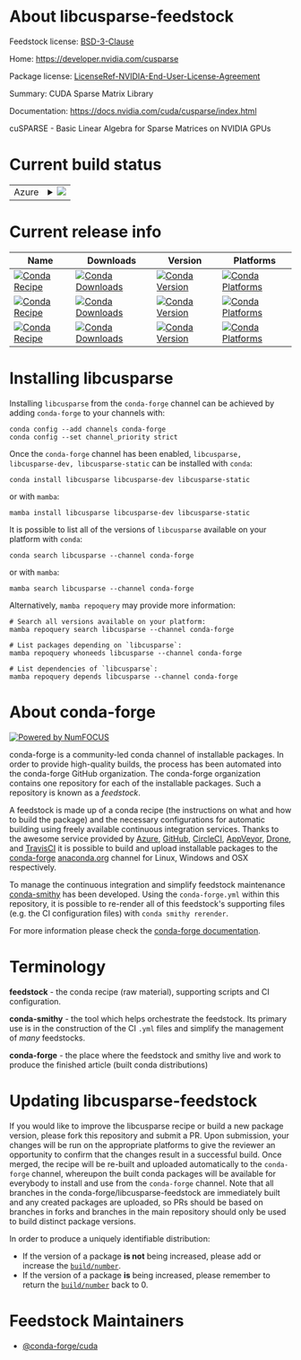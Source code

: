 About libcusparse-feedstock
===========================

Feedstock license: [BSD-3-Clause](https://github.com/conda-forge/libcusparse-feedstock/blob/main/LICENSE.txt)

Home: https://developer.nvidia.com/cusparse

Package license: [LicenseRef-NVIDIA-End-User-License-Agreement](https://docs.nvidia.com/cuda/eula/index.html)

Summary: CUDA Sparse Matrix Library

Documentation: https://docs.nvidia.com/cuda/cusparse/index.html

cuSPARSE - Basic Linear Algebra for Sparse Matrices on NVIDIA GPUs


Current build status
====================


<table>
    
  <tr>
    <td>Azure</td>
    <td>
      <details>
        <summary>
          <a href="https://dev.azure.com/conda-forge/feedstock-builds/_build/latest?definitionId=19079&branchName=main">
            <img src="https://dev.azure.com/conda-forge/feedstock-builds/_apis/build/status/libcusparse-feedstock?branchName=main">
          </a>
        </summary>
        <table>
          <thead><tr><th>Variant</th><th>Status</th></tr></thead>
          <tbody><tr>
              <td>linux_64</td>
              <td>
                <a href="https://dev.azure.com/conda-forge/feedstock-builds/_build/latest?definitionId=19079&branchName=main">
                  <img src="https://dev.azure.com/conda-forge/feedstock-builds/_apis/build/status/libcusparse-feedstock?branchName=main&jobName=linux&configuration=linux%20linux_64_" alt="variant">
                </a>
              </td>
            </tr><tr>
              <td>linux_aarch64</td>
              <td>
                <a href="https://dev.azure.com/conda-forge/feedstock-builds/_build/latest?definitionId=19079&branchName=main">
                  <img src="https://dev.azure.com/conda-forge/feedstock-builds/_apis/build/status/libcusparse-feedstock?branchName=main&jobName=linux&configuration=linux%20linux_aarch64_" alt="variant">
                </a>
              </td>
            </tr><tr>
              <td>linux_ppc64le</td>
              <td>
                <a href="https://dev.azure.com/conda-forge/feedstock-builds/_build/latest?definitionId=19079&branchName=main">
                  <img src="https://dev.azure.com/conda-forge/feedstock-builds/_apis/build/status/libcusparse-feedstock?branchName=main&jobName=linux&configuration=linux%20linux_ppc64le_" alt="variant">
                </a>
              </td>
            </tr><tr>
              <td>win_64</td>
              <td>
                <a href="https://dev.azure.com/conda-forge/feedstock-builds/_build/latest?definitionId=19079&branchName=main">
                  <img src="https://dev.azure.com/conda-forge/feedstock-builds/_apis/build/status/libcusparse-feedstock?branchName=main&jobName=win&configuration=win%20win_64_" alt="variant">
                </a>
              </td>
            </tr>
          </tbody>
        </table>
      </details>
    </td>
  </tr>
</table>

Current release info
====================

| Name | Downloads | Version | Platforms |
| --- | --- | --- | --- |
| [![Conda Recipe](https://img.shields.io/badge/recipe-libcusparse-green.svg)](https://anaconda.org/conda-forge/libcusparse) | [![Conda Downloads](https://img.shields.io/conda/dn/conda-forge/libcusparse.svg)](https://anaconda.org/conda-forge/libcusparse) | [![Conda Version](https://img.shields.io/conda/vn/conda-forge/libcusparse.svg)](https://anaconda.org/conda-forge/libcusparse) | [![Conda Platforms](https://img.shields.io/conda/pn/conda-forge/libcusparse.svg)](https://anaconda.org/conda-forge/libcusparse) |
| [![Conda Recipe](https://img.shields.io/badge/recipe-libcusparse--dev-green.svg)](https://anaconda.org/conda-forge/libcusparse-dev) | [![Conda Downloads](https://img.shields.io/conda/dn/conda-forge/libcusparse-dev.svg)](https://anaconda.org/conda-forge/libcusparse-dev) | [![Conda Version](https://img.shields.io/conda/vn/conda-forge/libcusparse-dev.svg)](https://anaconda.org/conda-forge/libcusparse-dev) | [![Conda Platforms](https://img.shields.io/conda/pn/conda-forge/libcusparse-dev.svg)](https://anaconda.org/conda-forge/libcusparse-dev) |
| [![Conda Recipe](https://img.shields.io/badge/recipe-libcusparse--static-green.svg)](https://anaconda.org/conda-forge/libcusparse-static) | [![Conda Downloads](https://img.shields.io/conda/dn/conda-forge/libcusparse-static.svg)](https://anaconda.org/conda-forge/libcusparse-static) | [![Conda Version](https://img.shields.io/conda/vn/conda-forge/libcusparse-static.svg)](https://anaconda.org/conda-forge/libcusparse-static) | [![Conda Platforms](https://img.shields.io/conda/pn/conda-forge/libcusparse-static.svg)](https://anaconda.org/conda-forge/libcusparse-static) |

Installing libcusparse
======================

Installing `libcusparse` from the `conda-forge` channel can be achieved by adding `conda-forge` to your channels with:

```
conda config --add channels conda-forge
conda config --set channel_priority strict
```

Once the `conda-forge` channel has been enabled, `libcusparse, libcusparse-dev, libcusparse-static` can be installed with `conda`:

```
conda install libcusparse libcusparse-dev libcusparse-static
```

or with `mamba`:

```
mamba install libcusparse libcusparse-dev libcusparse-static
```

It is possible to list all of the versions of `libcusparse` available on your platform with `conda`:

```
conda search libcusparse --channel conda-forge
```

or with `mamba`:

```
mamba search libcusparse --channel conda-forge
```

Alternatively, `mamba repoquery` may provide more information:

```
# Search all versions available on your platform:
mamba repoquery search libcusparse --channel conda-forge

# List packages depending on `libcusparse`:
mamba repoquery whoneeds libcusparse --channel conda-forge

# List dependencies of `libcusparse`:
mamba repoquery depends libcusparse --channel conda-forge
```


About conda-forge
=================

[![Powered by
NumFOCUS](https://img.shields.io/badge/powered%20by-NumFOCUS-orange.svg?style=flat&colorA=E1523D&colorB=007D8A)](https://numfocus.org)

conda-forge is a community-led conda channel of installable packages.
In order to provide high-quality builds, the process has been automated into the
conda-forge GitHub organization. The conda-forge organization contains one repository
for each of the installable packages. Such a repository is known as a *feedstock*.

A feedstock is made up of a conda recipe (the instructions on what and how to build
the package) and the necessary configurations for automatic building using freely
available continuous integration services. Thanks to the awesome service provided by
[Azure](https://azure.microsoft.com/en-us/services/devops/), [GitHub](https://github.com/),
[CircleCI](https://circleci.com/), [AppVeyor](https://www.appveyor.com/),
[Drone](https://cloud.drone.io/welcome), and [TravisCI](https://travis-ci.com/)
it is possible to build and upload installable packages to the
[conda-forge](https://anaconda.org/conda-forge) [anaconda.org](https://anaconda.org/)
channel for Linux, Windows and OSX respectively.

To manage the continuous integration and simplify feedstock maintenance
[conda-smithy](https://github.com/conda-forge/conda-smithy) has been developed.
Using the ``conda-forge.yml`` within this repository, it is possible to re-render all of
this feedstock's supporting files (e.g. the CI configuration files) with ``conda smithy rerender``.

For more information please check the [conda-forge documentation](https://conda-forge.org/docs/).

Terminology
===========

**feedstock** - the conda recipe (raw material), supporting scripts and CI configuration.

**conda-smithy** - the tool which helps orchestrate the feedstock.
                   Its primary use is in the construction of the CI ``.yml`` files
                   and simplify the management of *many* feedstocks.

**conda-forge** - the place where the feedstock and smithy live and work to
                  produce the finished article (built conda distributions)


Updating libcusparse-feedstock
==============================

If you would like to improve the libcusparse recipe or build a new
package version, please fork this repository and submit a PR. Upon submission,
your changes will be run on the appropriate platforms to give the reviewer an
opportunity to confirm that the changes result in a successful build. Once
merged, the recipe will be re-built and uploaded automatically to the
`conda-forge` channel, whereupon the built conda packages will be available for
everybody to install and use from the `conda-forge` channel.
Note that all branches in the conda-forge/libcusparse-feedstock are
immediately built and any created packages are uploaded, so PRs should be based
on branches in forks and branches in the main repository should only be used to
build distinct package versions.

In order to produce a uniquely identifiable distribution:
 * If the version of a package **is not** being increased, please add or increase
   the [``build/number``](https://docs.conda.io/projects/conda-build/en/latest/resources/define-metadata.html#build-number-and-string).
 * If the version of a package **is** being increased, please remember to return
   the [``build/number``](https://docs.conda.io/projects/conda-build/en/latest/resources/define-metadata.html#build-number-and-string)
   back to 0.

Feedstock Maintainers
=====================

* [@conda-forge/cuda](https://github.com/conda-forge/cuda/)

